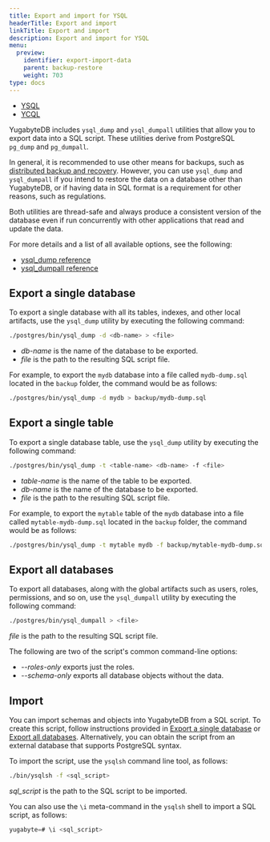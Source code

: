```yaml
---
title: Export and import for YSQL
headerTitle: Export and import
linkTitle: Export and import
description: Export and import for YSQL
menu:
  preview:
    identifier: export-import-data
    parent: backup-restore
    weight: 703
type: docs
---
```


<ul class="nav nav-tabs-alt nav-tabs-yb">
  <li >
    <a href="../export-import-data/" class="nav-link active">
      <i class="icon-postgres" aria-hidden="true"></i>
      YSQL
    </a>
  </li>
  <li >
    <a href="../export-import-data-ycql/" class="nav-link">
      <i class="icon-cassandra" aria-hidden="true"></i>
      YCQL
    </a>
  </li>
</ul>

YugabyteDB includes `ysql_dump` and `ysql_dumpall` utilities that allow you to export data into a SQL script. These utilities derive from PostgreSQL `pg_dump` and `pg_dumpall`.

In general, it is recommended to use other means for backups, such as [distributed backup and recovery](../snapshot-ysql/). However, you can use `ysql_dump` and `ysql_dumpall` if you intend to restore the data on a database other than YugabyteDB, or if having data in SQL format is a requirement for other reasons, such as regulations.

Both utilities are thread-safe and always produce a consistent version of the database even if run concurrently with other applications that read and update the data.

For more details and a list of all available options, see the following:

- [ysql_dump reference](../../../admin/ysql-dump/)
- [ysql_dumpall reference](../../../admin/ysql-dumpall/)

## Export a single database

To export a single database with all its tables, indexes, and other local artifacts, use the `ysql_dump` utility by executing the following command:

```sh
./postgres/bin/ysql_dump -d <db-name> > <file>
```

- *db-name* is the name of the database to be exported.
- *file* is the path to the resulting SQL script file.

For example, to export the `mydb` database into a file called `mydb-dump.sql` located in the `backup` folder, the command would be as follows:

```sh
./postgres/bin/ysql_dump -d mydb > backup/mydb-dump.sql
```

## Export a single table

To export a single database table, use the `ysql_dump` utility by executing the following command:

```sh
./postgres/bin/ysql_dump -t <table-name> <db-name> -f <file>
```

- *table-name* is the name of the table to be exported.
- *db-name* is the name of the database to be exported.
- *file* is the path to the resulting SQL script file.

For example, to export the `mytable` table of the `mydb` database into a file called `mytable-mydb-dump.sql` located in the `backup` folder, the command would be as follows:

```sh
./postgres/bin/ysql_dump -t mytable mydb -f backup/mytable-mydb-dump.sql
```

## Export all databases

To export all databases, along with the global artifacts such as users, roles, permissions, and so on, use the `ysql_dumpall` utility by executing the following command:

```sh
./postgres/bin/ysql_dumpall > <file>
```

*file* is the path to the resulting SQL script file.

The following are two of the script's common command-line options:

- *--roles-only* exports just the roles.
- *--schema-only* exports all database objects without the data.

## Import

You can import schemas and objects into YugabyteDB from a SQL script. To create this script, follow instructions provided in [Export a single database](#export-a-single-database) or [Export all databases](#export-all-databases). Alternatively, you can obtain the script from an external database that supports PostgreSQL syntax.

To import the script, use the `ysqlsh` command line tool, as follows:

```sh
./bin/ysqlsh -f <sql_script>
```

*sql_script* is the path to the SQL script to be imported.

You can also use the `\i` meta-command in the `ysqlsh` shell to import a SQL script, as follows:

```sql
yugabyte=# \i <sql_script>
```
